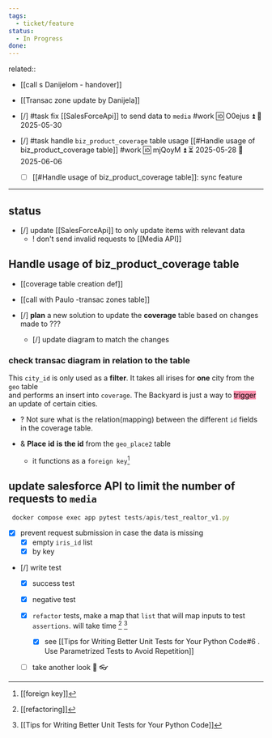 ```yaml
---
tags:
  - ticket/feature
status:
  - In Progress
done:
---
```


related:: 
- [[call s Danijelom - handover]]
- [[Transac zone update by Danijela]]

- [/] #task fix [[SalesForceApi]] to send data to `media` #work 🆔 O0ejus ⏫ 📅 2025-05-30
- [/] #task handle `biz_product_coverage` table usage [[#Handle usage of biz_product_coverage table]] #work 🆔 mjQoyM ⏫ ⏳ 2025-05-28 📅 2025-06-06
	- [ ] [[#Handle usage of biz_product_coverage table]]: sync feature
___
## status

- [/] update [[SalesForceApi]] to only update items with relevant data
	- ! don't send invalid requests to [[Media API]]

## Handle usage of biz_product_coverage table

- [[coverage table creation def]]
- [[call with Paulo -transac zones table]]

- [/] **plan** a new solution to update the **coverage** table based on changes made to ???
	- [/] update diagram to match the changes

### **check** transac diagram in relation to the table

This `city_id` is only used as a **filter**. It takes all irises for **one** city from the `geo` table  
 and performs an insert into `coverage`. The Backyard is just a way to <mark style="background: #FF5582A6;">trigger</mark> an update of  certain cities.

- ? Not sure what is the relation(mapping) between the different `id` fields in the coverage table.

- & **Place** **id** **is** **the id** from the `geo_place2` table
	- it functions as a `foreign key`[^1]

## update salesforce API to limit the number of requests to `media`

```js
 docker compose exec app pytest tests/apis/test_realtor_v1.py
```

- [x]  prevent request submission in case the data is missing
	- [x] empty `iris_id` list
	- [x] by key
- [/] write test
	- [x] success test
	- [x] negative test 
	- [x] `refactor` tests, make a map that `list` that will map inputs to test `assertions`. will take time [^2]  [^3]
		- [x] see [[Tips for Writing Better Unit Tests for Your Python Code#6 . Use Parametrized Tests to Avoid Repetition]]
	- [ ] take another look 👀 👓


[^1]: [[foreign key]]
[^2]: [[refactoring]]
[^3]: [[Tips for Writing Better Unit Tests for Your Python Code]]